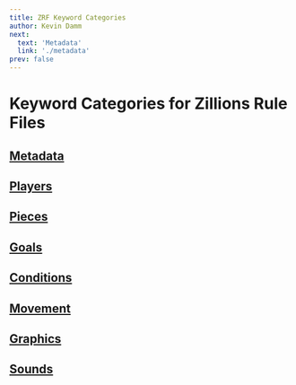 ```yaml
---
title: ZRF Keyword Categories
author: Kevin Damm
next:
  text: 'Metadata'
  link: './metadata'
prev: false
---
```


# Keyword Categories for Zillions Rule Files

## [Metadata](./metadata)

## [Players](./players)

## [Pieces](./pieces)

## [Goals](./goals)

## [Conditions](./conditions)

## [Movement](./movement)

## [Graphics](./graphics)

## [Sounds](./sounds)
